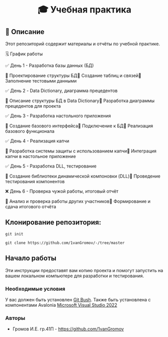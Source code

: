 <h1 align = "Center"> 🎓 Учебная практика  </h1>

## 📌 Описание

Этот репозиторий содержит материалы и отчёты по учебной практике.

🗓 График работы

✅ День 1 - Разработка базы данных (БД)

📌 Проектирование структуры БД📌 Создание таблиц и связей📌 Заполнение тестовыми данными

✅ День 2 - Data Dictionary, диаграмма прецедентов

📌 Описание структуры БД в Data Dictionary📌 Разработка диаграммы прецедентов для проекта

✅ День 3 - Разработка настольного приложения

📌 Создание базового интерфейса📌 Подключение к БД📌 Реализация базового функционала

✅ День 4 - Реализация капчи

📌 Разработка системы защиты с использованием капчи📌 Интеграция капчи в настольное приложение

✅ День 5 - Разработка DLL, тестирование

📌 Создание библиотеки динамической компоновки (DLL)📌 Проведение тестирования компонентов

❌ День 6 - Проверка чужой работы, итоговый отчёт

📌 Анализ и проверка работы других участников📌 Формирование и сдача итогового отчёта

## Клонирование репозитория:
```
git init
```
```
git clone https://github.com/1vanGromov/-/tree/master
```

## Начало работы
Эти инструкции предоставят вам копию проекта и помогут запустить на вашем локальном компьютере для разработки и тестирования.<br/>

### Необходимые условия
У вас должен быть установлен [Git Bush](https://gitforwindows.org/).
Также быть установлена с компонентами Avalonia  [Microsoft Visual Studio 2022](https://visualstudio.microsoft.com/ru/vs/community/)

### Авторы

- Громов И.Е. гр.41П - https://github.com/1vanGromov
